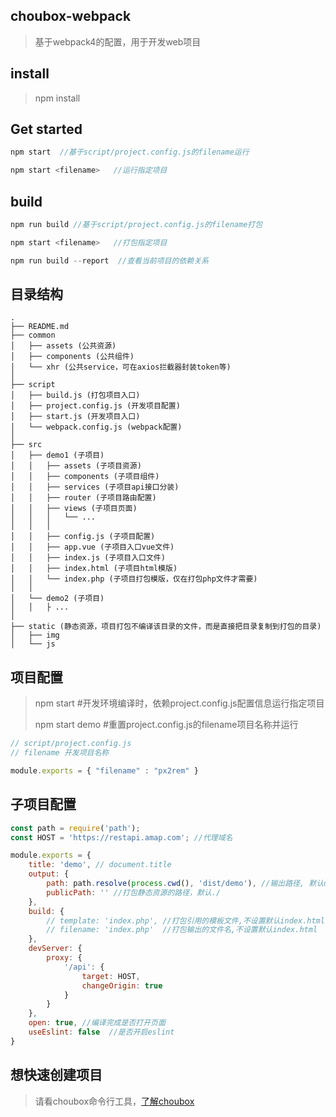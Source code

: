 ## choubox-webpack
> 基于webpack4的配置，用于开发web项目
 
## install
> npm install

## Get started
```javascript
npm start  //基于script/project.config.js的filename运行

npm start <filename>   //运行指定项目
```

## build
```javascript
npm run build //基于script/project.config.js的filename打包

npm start <filename>   //打包指定项目

npm run build --report  //查看当前项目的依赖关系
```

## 目录结构
```
.
├── README.md
├── common 
│   ├── assets (公共资源)
│   ├── components (公共组件)
│   └── xhr (公共service，可在axios拦截器封装token等)
│    
├── script
│   ├── build.js (打包项目入口)
│   ├── project.config.js (开发项目配置)
│   ├── start.js (开发项目入口)
│   └── webpack.config.js (webpack配置)
│
├── src
│   ├── demo1 (子项目)
│   │   ├── assets (子项目资源)
│   │   ├── components (子项目组件)
│   │   ├── services (子项目api接口分装)
│   │   ├── router (子项目路由配置)
│   │   ├── views (子项目页面)
│   │   │   └── ... 
│   │   │
│   │   ├── config.js (子项目配置)
│   │   ├── app.vue (子项目入口vue文件)
│   │   ├── index.js (子项目入口文件)
│   │   ├── index.html (子项目html模版)
│   │   └── index.php (子项目打包模版，仅在打包php文件才需要)
│   │  
│   └── demo2 (子项目)
│   │   ├ ...
│
├── static (静态资源，项目打包不编译该目录的文件，而是直接把目录复制到打包的目录)
│   ├── img 
│   └── js 

```

## 项目配置
> npm start        #开发环境编译时，依赖project.config.js配置信息运行指定项目
>
> npm start demo   #重置project.config.js的filename项目名称并运行
```javascript
// script/project.config.js
// filename 开发项目名称

module.exports = { "filename" : "px2rem" }
```

## 子项目配置
```javascript
const path = require('path');
const HOST = 'https://restapi.amap.com'; //代理域名

module.exports = {
    title: 'demo', // document.title
    output: {
        path: path.resolve(process.cwd(), 'dist/demo'), //输出路径, 默认dist目录下同名文件
        publicPath: '' //打包静态资源的路径，默认./
    },
    build: {
        // template: 'index.php', //打包引用的模板文件,不设置默认index.html
        // filename: 'index.php'  //打包输出的文件名,不设置默认index.html
    },
    devServer: {
        proxy: {
            '/api': {
                target: HOST,
                changeOrigin: true
            }
        }
    },
    open: true, //编译完成是否打开页面
    useEslint: false  //是否开启eslint
}
```

## 想快速创建项目
> 请看choubox命令行工具，[了解choubox](https://github.com/chou1213/choubox)
